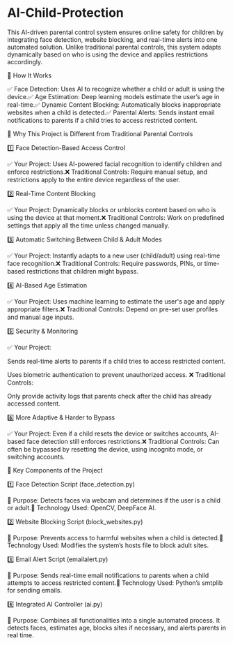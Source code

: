 # AI-Child-Protection
This AI-driven parental control system ensures online safety for children by integrating face detection, website blocking, and real-time alerts into one automated solution. Unlike traditional parental controls, this system adapts dynamically based on who is using the device and applies restrictions accordingly.

🔹 How It Works

✅ Face Detection: Uses AI to recognize whether a child or adult is using the device.✅ Age Estimation: Deep learning models estimate the user’s age in real-time.✅ Dynamic Content Blocking: Automatically blocks inappropriate websites when a child is detected.✅ Parental Alerts: Sends instant email notifications to parents if a child tries to access restricted content.

🔹 Why This Project is Different from Traditional Parental Controls

1️⃣ Face Detection-Based Access Control

✅ Your Project: Uses AI-powered facial recognition to identify children and enforce restrictions.❌ Traditional Controls: Require manual setup, and restrictions apply to the entire device regardless of the user.

2️⃣ Real-Time Content Blocking

✅ Your Project: Dynamically blocks or unblocks content based on who is using the device at that moment.❌ Traditional Controls: Work on predefined settings that apply all the time unless changed manually.

3️⃣ Automatic Switching Between Child & Adult Modes

✅ Your Project: Instantly adapts to a new user (child/adult) using real-time face recognition.❌ Traditional Controls: Require passwords, PINs, or time-based restrictions that children might bypass.

4️⃣ AI-Based Age Estimation

✅ Your Project: Uses machine learning to estimate the user's age and apply appropriate filters.❌ Traditional Controls: Depend on pre-set user profiles and manual age inputs.

5️⃣ Security & Monitoring

✅ Your Project:

Sends real-time alerts to parents if a child tries to access restricted content.

Uses biometric authentication to prevent unauthorized access.
❌ Traditional Controls:

Only provide activity logs that parents check after the child has already accessed content.

6️⃣ More Adaptive & Harder to Bypass

✅ Your Project: Even if a child resets the device or switches accounts, AI-based face detection still enforces restrictions.❌ Traditional Controls: Can often be bypassed by resetting the device, using incognito mode, or switching accounts.

🔹 Key Components of the Project

1️⃣ Face Detection Script (face_detection.py)

📌 Purpose: Detects faces via webcam and determines if the user is a child or adult.📌 Technology Used: OpenCV, DeepFace AI.

2️⃣ Website Blocking Script (block_websites.py)

📌 Purpose: Prevents access to harmful websites when a child is detected.📌 Technology Used: Modifies the system’s hosts file to block adult sites.

3️⃣ Email Alert Script (emailalert.py)

📌 Purpose: Sends real-time email notifications to parents when a child attempts to access restricted content.📌 Technology Used: Python’s smtplib for sending emails.

4️⃣ Integrated AI Controller (ai.py)

📌 Purpose: Combines all functionalities into a single automated process. It detects faces, estimates age, blocks sites if necessary, and alerts parents in real time.

